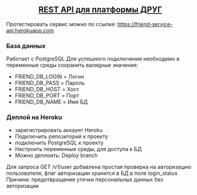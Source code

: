<h2 align="center"><a href="https://friend-service-api.herokuapp.com" >REST API для платформы ДРУГ</a></h2>

Протестировать сервис можно по ссылке: https://friend-service-api.herokuapp.com
### База данных
Работает с PostgreSQL
Для успешного подключения необходимо в переменные среды сохранить валидные значения:
- FRIEND_DB_LOGIN = Логин
- FRIEND_DB_PASS  = Пароль
- FRIEND_DB_HOST  = Хост
- FRIEND_DB_PORT  = Порт
- FRIEND_DB_NAME  = Имя БД

### Деплой на Heroku
- зарегистрировать аккаунт Heroku
- Подключить репозиторий к проекту
- подключить PostgreSQL к проекту
- Настроить переменные среды, для доступа к БД
- Можно деплоить: Deploy branch

Для запроса GET /v1/user добавлена простая проверка на авторизацию пользователя, 
флаг авторизации хранится в БД в поле login_status
Причина: предотвращения утечки персональных данных без авторизации
